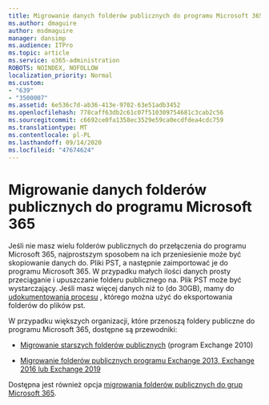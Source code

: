 ```yaml
---
title: Migrowanie danych folderów publicznych do programu Microsoft 365
ms.author: dmaguire
author: msdmaguire
manager: dansimp
ms.audience: ITPro
ms.topic: article
ms.service: o365-administration
ROBOTS: NOINDEX, NOFOLLOW
localization_priority: Normal
ms.custom:
- "639"
- "3500007"
ms.assetid: 6e536c7d-ab36-413e-9702-63e51adb3452
ms.openlocfilehash: 778caff63db2c61c07f510309754681c3cab2c56
ms.sourcegitcommit: c6692ce0fa1358ec3529e59ca0ecdfdea4cdc759
ms.translationtype: MT
ms.contentlocale: pl-PL
ms.lasthandoff: 09/14/2020
ms.locfileid: "47674624"
---
```

# <a name="migrate-public-folder-data-to-microsoft-365"></a>Migrowanie danych folderów publicznych do programu Microsoft 365

Jeśli nie masz wielu folderów publicznych do przełączenia do programu Microsoft 365, najprostszym sposobem na ich przeniesienie może być skopiowanie danych do. Pliki PST, a następnie zaimportować je do programu Microsoft 365. W przypadku małych ilości danych prosty przeciąganie i upuszczanie folderu publicznego na. Plik PST może być wystarczający. Jeśli masz więcej danych niż to (do 30GB), mamy do [udokumentowania procesu](https://technet.microsoft.com/library/dn874017%28v=exchg.150%29.aspx) , którego można użyć do eksportowania folderów do plików pst.
  
W przypadku większych organizacji, które przenoszą foldery publiczne do programu Microsoft 365, dostępne są przewodniki:
  
- [Migrowanie starszych folderów publicznych](https://docs.microsoft.com/exchange/collaboration-exo/public-folders/batch-migration-of-legacy-public-folders) (program Exchange 2010)

- [Migrowanie folderów publicznych programu Exchange 2013, Exchange 2016 lub Exchange 2019](https://docs.microsoft.com/Exchange/collaboration/public-folders/migrate-to-exchange-online)

Dostępna jest również opcja [migrowania folderów publicznych do grup Microsoft 365](https://docs.microsoft.com/Exchange/collaboration/public-folders/migrate-to-office-365-groups).
  